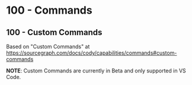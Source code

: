 # 100 - Commands

## 100 - Custom Commands

Based on "Custom Commands" at https://sourcegraph.com/docs/cody/capabilities/commands#custom-commands

**NOTE**: Custom Commands are currently in Beta and only supported in VS Code.

